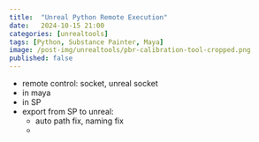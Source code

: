 ```yaml
---
title:  "Unreal Python Remote Execution"
date:   2024-10-15 21:00
categories: [unrealtools]
tags: [Python, Substance Painter, Maya]
image: /post-img/unrealtools/pbr-calibration-tool-cropped.png
published: false
---
```


- remote control: socket, unreal socket
- in maya
- in SP
- export from SP to unreal:
    - auto path fix, naming fix
    - 
